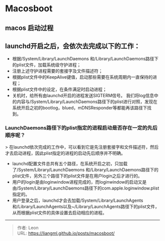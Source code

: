 # Macosboot

## macos 启动过程
## launchd开启之后，会依次去完成以下的工作：
* 根据/System/Library/LaunchDaemons 和/Library/LaunchDaemons路径下的plist文件，加载系统级守护进程；
* 注册上述守护进程需要的套接字及文件描述符；
* 根据plist文件中的KeepAlive键值，启动那些需要在系统周期内一直保持的进程；
* 根据plist文件中的设定，在条件满足时启动进程；
* 关机时，给所有由launchd开启的进程发送SIGTERM信号。
我们将log信息中的内容与/System/Library/LaunchDaemons路径下的plist进行对照，发现在系统开启之初的bootlog，blued，mDNSResponder等都能再该路径下找到。

### LaunchDaemons路径下的plist指定的进程启动是否存在一定的先后顺序呢？
&gt; 在launchd依次完成的工作中，可以看到它是先注册套接字和文件描述符，然后才去启动进程，因此plist指定的进程的启动先后顺序并不明确。

* launchd配置文件总共有五个路径，在系统开启之初，只加载了/System/Library/LaunchDaemons 和/Library/LaunchDaemons路径下的plist文件，另外三个路径下的plist文件是在用户login之后才进行的。
* 用户的login是由loginwindow进程完成的，而loginwindow的启动又是由/System/Library/LaunchDaemons路径下的com.apple.loginwindow.plist指定的。
* 用户登录之后，launchd才会去加载/System/Library/LaunchAgents 和/Library/LaunchAgents以及~/Library/LaunchAgents路径下的plist文件，从而根据plist文件的具体设置去启动相应的进程。

---

> 作者: Leon  
> URL: https://liangml.github.io/posts/macosboot/  

